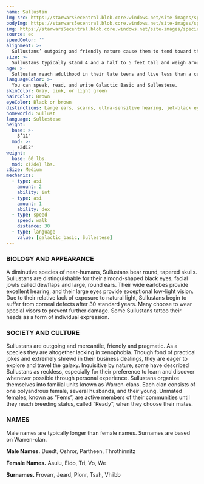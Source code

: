```yaml
---
name: Sullustan
img src: https://starwars5ecentral.blob.core.windows.net/site-images/species/species_sullustan.png
bodyImg: https://starwars5ecentral.blob.core.windows.net/site-images/species/species_sullustan.png
img: https://starwars5ecentral.blob.core.windows.net/site-images/species/species_sullustan.png
source: ec
speedColor: ''
alignment: >-
  Sullustans’ outgoing and friendly nature cause them to tend toward the light side, though there are exceptions.
size: >-
  Sullustans typically stand 4 and a half to 5 feet tall and weigh around 120 lbs. Regardless of your position in that range, your size is Medium.
age: >-
  Sullustan reach adulthood in their late teens and live less than a century.
languageColor: >-
  You can speak, read, and write Galactic Basic and Sullestese. 
skinColor: Gray, pink, or light green
hairColor: Brown
eyeColor: Black or brown
distinctions: Large ears, scarns, ultra-sensitive hearing, jet-black eyes, two flaps of jowls around their cheeks
homeworld: Sullust
language: Sullestese
height:
  base: >-
    3’11"
  mod: >-
    +2d12"
weight:
  base: 60 lbs.
  mod: x(2d4) lbs.
cSize: Medium
mechanics:
  - type: asi
    amount: 2
    ability: int
  - type: asi
    amount: 1
    ability: dex
  - type: speed
    speed: walk
    distance: 30
  - type: language
    value: [galactic_basic, Sullestese]
---
```

### BIOLOGY AND APPEARANCE
A diminutive species of near-humans, Sullustans bear round, tapered skulls. Sullustans are distinguishable for their almond-shaped black eyes, facial jowls called dewflaps and large, round ears. Their wide earlobes provide excellent hearing, and their large eyes provide exceptional low-light vision. Due to their relative lack of exposure to natural light, Sullustans begin to suffer from corneal defects after 30 standard years. Many choose to wear special visors to prevent further damage. Some Sullustans tattoo their heads as a form of individual expression.

### SOCIETY AND CULTURE
Sullustans are outgoing and mercantile, friendly and pragmatic. As a species they are altogether lacking in xenophobia. Though fond of practical jokes and extremely shrewd in their business dealings, they are eager to explore and travel the galaxy. Inquisitive by nature, some have described Sullustans as reckless, especially for their preference to learn and discover whenever possible through personal experience. Sullustans organize themselves into familial units known as Warren-clans. Each clan consists of one polyandrous female, several husbands, and their young. Unmated females, known as “Fems”, are active members of their communities until they reach breeding status, called “Ready”, when they choose their mates.

### NAMES
Male names are typically longer than female names. Surnames are based on Warren-clan.

__Male Names.__ Duedt, Oshror, Partheen, Throthinnitz

__Female Names.__ Asulu, Eldo, Tri, Vo, We

__Surnames.__ Frovarr, Jeard, Plonr, Tsah, Vhiibb



    
